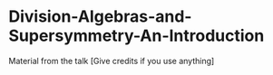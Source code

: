 # Division-Algebras-and-Supersymmetry-An-Introduction
Material from the talk [Give credits if you use anything]
